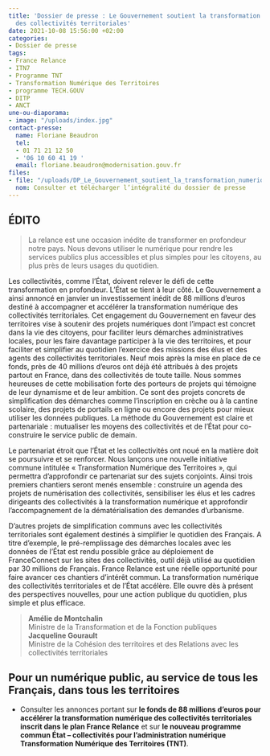 ```yaml
---
title: 'Dossier de presse : Le Gouvernement soutient la transformation numérique
  des collectivités territoriales'
date: 2021-10-08 15:56:00 +02:00
categories:
- Dossier de presse
tags:
- France Relance
- ITN7
- Programme TNT
- Transformation Numérique des Territoires
- programme TECH.GOUV
- DITP
- ANCT
une-ou-diaporama:
- image: "/uploads/index.jpg"
contact-presse:
  name: Floriane Beaudron
  tel:
  - 01 71 21 12 50
  - '06 10 60 41 19 '
  email: floriane.beaudron@modernisation.gouv.fr
files:
- file: "/uploads/DP_Le_Gouvernement_soutient_la_transformation_numerique_des_collectivites_territoriales.pdf"
  nom: Consulter et télécharger l’intégralité du dossier de presse
---
```


## ÉDITO

> La relance est une occasion inédite de transformer en profondeur notre pays. Nous devons utiliser le numérique pour rendre les services publics plus accessibles et plus simples pour les citoyens, au plus près de leurs usages du quotidien.

Les collectivités, comme l’État, doivent relever le défi de cette transformation en profondeur. L’État se tient à leur côté. Le Gouvernement a ainsi annoncé en janvier un investissement inédit de 88 millions d’euros destiné à accompagner et accélérer la transformation numérique des collectivités territoriales. Cet engagement du Gouvernement en faveur des territoires vise à soutenir des projets numériques dont l’impact est concret dans la vie des citoyens, pour faciliter leurs démarches administratives locales, pour les faire davantage participer à la vie des territoires, et pour faciliter et simplifier au quotidien l’exercice des missions des élus et des agents des collectivités territoriales. Neuf mois après la mise en place de ce fonds, près de 40 millions d’euros ont déjà été attribués à des projets partout en France, dans des collectivités de
toute taille. Nous sommes heureuses de cette mobilisation forte des porteurs de projets qui témoigne de leur dynamisme et de leur ambition. Ce sont des projets concrets de simplification des démarches comme l’inscription en crèche ou à la cantine scolaire, des projets de portails en ligne ou encore des projets
pour mieux utiliser les données publiques. La méthode du Gouvernement est claire et partenariale :  mutualiser les moyens des collectivités et de l’État pour co-construire le service public de demain.

Le partenariat étroit que l’État et les collectivités ont noué en la matière doit se poursuivre et se renforcer. Nous lançons une nouvelle initiative commune intitulée « Transformation Numérique des Territoires », qui permettra d’approfondir ce partenariat sur des sujets conjoints. Ainsi trois premiers chantiers seront menés ensemble : construire un agenda des projets de numérisation des collectivités, sensibiliser les élus et les cadres dirigeants des collectivités à la transformation numérique et approfondir l’accompagnement de la dématérialisation des demandes d’urbanisme.

D’autres projets de simplification communs avec les collectivités territoriales sont également destinés à simplifier le quotidien des Français. A titre d’exemple, le pré-remplissage des démarches locales avec les données de l’État est rendu possible grâce au déploiement de FranceConnect sur les sites des collectivités, outil déjà utilisé au quotidien par 30 millions de Français. France Relance est une réelle opportunité pour faire avancer ces chantiers d’intérêt commun. La transformation numérique des collectivités territoriales et de l’État accélère. Elle ouvre dès à présent des perspectives nouvelles, pour une action publique du quotidien, plus simple et plus efficace.

> **Amélie de Montchalin**
> <br> Ministre de la Transformation et de la Fonction publiques
> <br>
> **Jacqueline Gourault**
> <br> Ministre de la Cohésion des territoires et des Relations avec les collectivités territoriales
> <br>

## Pour un numérique public, au service de tous les Français, dans tous les territoires

* Consulter les annonces portant sur **le fonds de 88 millions d’euros pour accélérer la transformation numérique des collectivités territoriales inscrit dans le plan France Relance** et sur **le nouveau programme commun État – collectivités pour l’administration numérique Transformation Numérique des Territoires (TNT)**.
